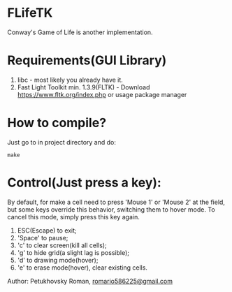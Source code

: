 # FLifeTK
Conway's Game of Life is another implementation.
# Requirements(GUI Library)
1. libc - most likely you already have it.
2. Fast Light Toolkit min. 1.3.9(FLTK) - Download https://www.fltk.org/index.php or 
usage package manager
# How to compile?
Just go to in project directory and do:
```
make
```
# Control(Just press a key):
By default, for make a cell need to press 'Mouse 1' or 'Mouse 2' at the field, but some keys override this behavior, switching them to hover mode. To cancel this mode, simply press this key again.

1. ESC(Escape) to exit;
2. 'Space' to pause;
3. 'c' to clear screen(kill all cells);
4. 'g' to hide grid(a slight lag is possible);
5. 'd' to drawing mode(hover);
6. 'e' to erase mode(hover), clear existing cells.

Author:
Petukhovsky Roman, romario586225@gmail.com
